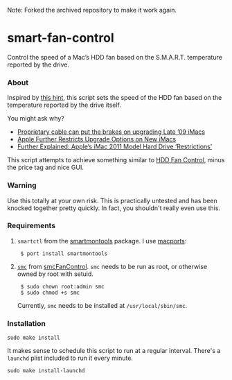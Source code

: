 Note: Forked the archived repository to make it work again.

smart-fan-control
=================

Control the speed of a Mac’s HDD fan based on the S.M.A.R.T. temperature reported by the drive.

### About

Inspired by [this hint](http://hints.macworld.com/article.php?story=20110704054835249), this script sets the speed of the HDD fan based on the temperature reported by the drive itself.

You might ask why?

* [Proprietary cable can put the brakes on upgrading Late ’09 iMacs](http://blog.macsales.com/2751-proprietary-cable-can-put-the-brakes-on-upgrading-late-09-imacs)
* [Apple Further Restricts Upgrade Options on New iMacs](http://blog.macsales.com/10146-apple-further-restricts-upgrade-options-on-new-imacs)
* [Further Explained: Apple’s iMac 2011 Model Hard Drive ‘Restrictions’](http://blog.macsales.com/10206-further-explained-apples-imac-2011-model-hard-drive-restrictions)

This script attempts to achieve something similar to [HDD Fan Control](http://www.hddfancontrol.com/), minus the price tag and nice GUI.

### Warning

Use this totally at your own risk. This is practically untested and has been knocked together pretty quickly. In fact, you shouldn't really even use this.

### Requirements

1. <code>smartctl</code> from the [smartmontools](http://sourceforge.net/apps/trac/smartmontools/) package. I use [macports](http://www.macports.org/):
    
        $ port install smartmontools

2. <code>[smc](https://github.com/hholtmann/smcFanControl/tree/master/smc-command)</code> from [smcFanControl](https://github.com/hholtmann/smcFanControl). <code>smc</code> needs to be run as root, or otherwise owned by root with setuid.
    
        $ sudo chown root:admin smc
        $ sudo chmod +s smc
    
    Currently, <code>smc</code> needs to be installed at <code>/usr/local/sbin/smc</code>.

### Installation

    sudo make install

It makes sense to schedule this script to run at a regular interval. There's a <code>launchd</code> plist included to run it every minute.

    sudo make install-launchd
